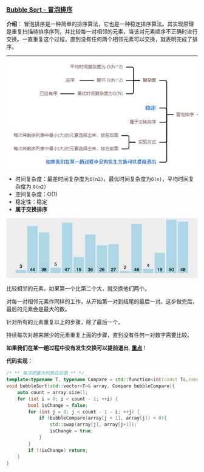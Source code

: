 ### [Bubble Sort - 冒泡排序](#)

**介绍**：  冒泡排序是一种简单的排序算法，它也是一种稳定排序算法。其实现原理是重复扫描待排序序列，并比较每一对相邻的元素，当该对元素顺序不正确时进行交换。一直重复这个过程，直到没有任何两个相邻元素可以交换，就表明完成了排序。 

----



![image-20230609155401600](./assets/image-20230609155401600.png)



* 时间复杂度：最差时间复杂度为`O(n2)`，最优时间复杂度为`O(n)`，平均时间复杂度为 `O(n2)`
* 空间复杂度：O(1)
* 稳定性：稳定
* **属于交换排序**

![img](./assets/bubbleSort.gif)



比较相邻的元素。如果第一个比第二个大，就交换他们两个。

对每一对相邻元素作同样的工作，从开始第一对到结尾的最后一对。这步做完后，最后的元素会是最大的数。

针对所有的元素重复以上的步骤，除了最后一个。 

持续每次对越来越少的元素重复上面的步骤，直到没有任何一对数字需要比较。

**如果我们在某一趟过程中没有发生交换可以提前退出**, [**重点**](#) !

**代码实现**：

```cpp
/* ** 每次把最大的放在后面 ** */
template<typename T, typename Compare = std::function<int(const T&,const T&)>>
void bubbleSort(std::vector<T>& array, Compare bubbleCompare){
    auto count = array.size();
    for (int i = 0; i < count - 1; ++i) {
        bool isChange = false;
        for (int j = 0; j < count - 1 - i; ++j) {
            if (bubbleCompare(array[j + 1], array[j]) < 0){
                std::swap(array[j], array[j+1]);
                isChange = true;
            }
        }
        if (!isChange) return;
    }
}
```

